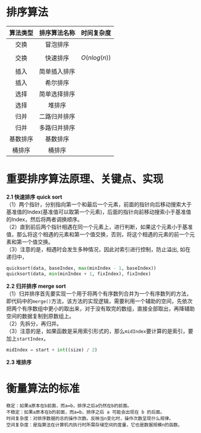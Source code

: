 # 排序算法
| 算法类型 | 排序算法名称 |  时间复杂度  | 
|:------:|:------:|:------:|
| 交换 | 冒泡排序 |  | 
| 交换 | 快速排序 | $$O(nlog(n)) $$ |
| 插入 | 简单插入排序 |
| 插入 | 希尔排序 |
| 选择 | 简单选择排序 |
| 选择 | 堆排序 |
| 归并 | 二路归并排序 |
| 归并 | 多路归并排序 |
| 基数排序 | 基数排序 |
| 桶排序 | 桶排序 |



# 重要排序算法原理、关键点、实现
**2.1 快速排序 quick sort**<br>
（1）两个指针，分别指向第一个和最后一个元素，前面的指针向后移动搜索大于基准值的Index(基准值可以取第一个元素)，后面的指针向前移动搜索小于基准值的Index，然后将两者调换顺序。
<br>
（2）直到前后两个指针相遇在同一个元素上，进行判断，如果这个元素小于基准值，那么将这个相遇的元素和第一个值交换，否则，将这个相遇的元素的前一个元素和第一个值交换。
<br>
（3）注意的是，相遇时会发生多种情况，因此对索引进行控制，防止溢出, 如在递归中，
```python
quicksort(data, baseIndex, max(minIndex - 1, baseIndex))
quicksort(data, min(minIndex + 1, fixIndex), fixIndex)
```
**2.2 归并排序 merge sort**<br>
（1）归并排序首先要实现一个用于将两个有序数列合并为一个有序数列的方法，即代码中的`merge()`方法，该方法的实现逻辑，需要利用一个辅助的空间，先依次把两个有序数组中更小的取出来，对于没有取完的数组，直接全部取出，再降辅助空间的数据复制到原数组上。
<br>
（2）先拆分，再归并。
<br>
（3）注意的是，如果函数是采用索引形式的，那么`midIndex`要计算的是索引，要加上`startIndex`，
```python
midIndex = start + int((size) / 2)
```
**2.3 堆排序**<br>



# 衡量算法的标准
    稳定：如果a原本在b前面，而a=b，排序之后a仍然在b的前面。
    不稳定：如果a原本在b的前面，而a=b，排序之后 a 可能会出现在 b 的后面。
    时间复杂度：对排序数据的总的操作次数。反映当n变化时，操作次数呈现什么规律。
    空间复杂度：是指算法在计算机内执行时所需存储空间的度量，它也是数据规模n的函数。 